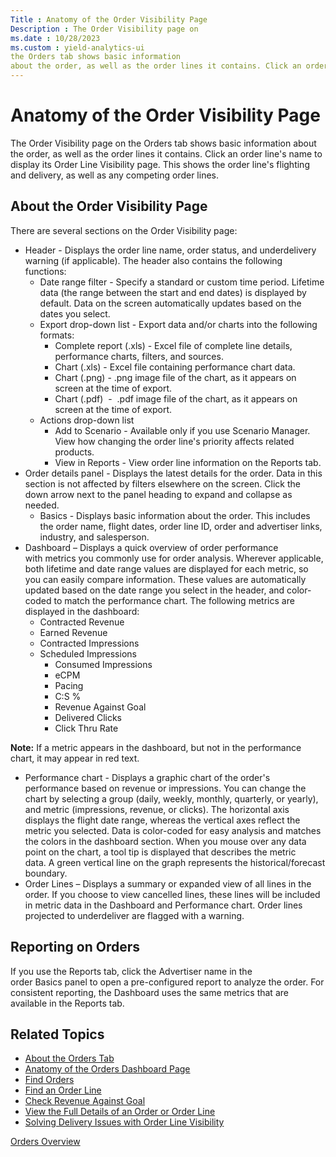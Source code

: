 ```yaml
---
Title : Anatomy of the Order Visibility Page
Description : The Order Visibility page on
ms.date : 10/28/2023
ms.custom : yield-analytics-ui
the Orders tab shows basic information
about the order, as well as the order lines it contains. Click an order
---
```



# Anatomy of the Order Visibility Page



The Order Visibility page on
the Orders tab shows basic information
about the order, as well as the order lines it contains. Click an order
line's name to display its Order Line
Visibility page. This shows the order line's flighting and
delivery, as well as any competing order lines.



## About the Order Visibility Page

There are several sections on the Order
Visibility page:

- Header - Displays the order line name, order status, and underdelivery
  warning (if applicable). The header also contains the following
  functions:
  - Date range filter - Specify a standard or custom time period.
    Lifetime data (the range between the start and end dates) is
    displayed by default. Data on the screen automatically updates based
    on the dates you select.
  - Export drop-down list - Export data and/or charts into the following
    formats:
    - Complete report (.xls) - Excel file of complete line details,
      performance charts, filters, and sources.
    - Chart (.xls) - Excel file containing performance chart data.
    - Chart (.png) - .png image file of the chart, as it appears on
      screen at the time of export.
    - Chart (.pdf)  -  .pdf image file of the chart, as it appears on
      screen at the time of export.
  - Actions drop-down list
    - Add to Scenario - Available only if you use Scenario Manager. View
      how changing the order line's priority affects related products.
    - View in Reports - View order line information on
      the Reports tab.
- Order details panel - Displays the latest details for the order. Data
  in this section is not affected by filters elsewhere on the
  screen. Click the down arrow next to the panel heading to expand and
  collapse as needed.
  - Basics - Displays basic information about the order. This includes
    the order name, flight dates, order line ID, order and advertiser
    links, industry, and salesperson.
- Dashboard – Displays a quick overview of order performance
  with metrics you commonly use for order analysis. Wherever applicable,
  both lifetime and date range values are displayed for each metric, so
  you can easily compare information. These values are automatically
  updated based on the date range you select in the header, and
  color-coded to match the performance chart. The following metrics are
  displayed in the dashboard:
  - Contracted Revenue
  - Earned Revenue
  - Contracted Impressions
  - Scheduled Impressions
    - Consumed Impressions
    - eCPM
    - Pacing
    - C:S %
    - Revenue Against Goal
    - Delivered Clicks
    - Click Thru Rate



<b>Note:</b> If a metric appears in the
dashboard, but not in the performance chart, it may appear in red text.

- Performance chart - Displays a graphic chart of the order's
  performance based on revenue or impressions. You can change the chart
  by selecting a group (daily, weekly, monthly, quarterly, or yearly),
  and metric (impressions, revenue, or clicks). The horizontal axis
  displays the flight date range, whereas the vertical axes reflect the
  metric you selected. Data is color-coded for easy analysis and matches
  the colors in the dashboard section. When you mouse over any data
  point on the chart, a tool tip is displayed that describes the metric
  data. A green vertical line on the graph represents the
  historical/forecast boundary. 
- Order Lines – Displays a summary or expanded view of all lines in the
  order. If you choose to view cancelled lines, these lines will be
  included in metric data in the Dashboard and Performance chart. Order
  lines projected to underdeliver are flagged with a warning.






## Reporting on Orders

If you use the Reports tab, click the
Advertiser name in the order Basics panel to open a
pre-configured report to analyze the order. For consistent reporting,
the Dashboard uses the same metrics that are available in
the Reports tab.




## Related Topics




- <a href="about-the-orders-tab.md" class="xref">About the Orders
  Tab</a>
- <a href="anatomy-of-the-orders-dashboard-page.md" class="xref">Anatomy
  of the Orders Dashboard Page</a>
- <a href="find-orders.md" class="xref">Find Orders</a>
- <a href="find-an-order-line.md" class="xref">Find an Order Line</a>
- <a href="check-revenue-against-goal.md" class="xref">Check Revenue
  Against Goal</a>
- <a href="view-the-full-details-of-an-order-or-order-line.md"
  class="xref">View the Full Details of an Order or Order Line</a>
- <a href="solving-delivery-issues-with-order-line-visibility.md"
  class="xref">Solving Delivery Issues with Order Line Visibility</a>  
    





<a href="orders-overview.md" class="link">Orders
Overview</a>






